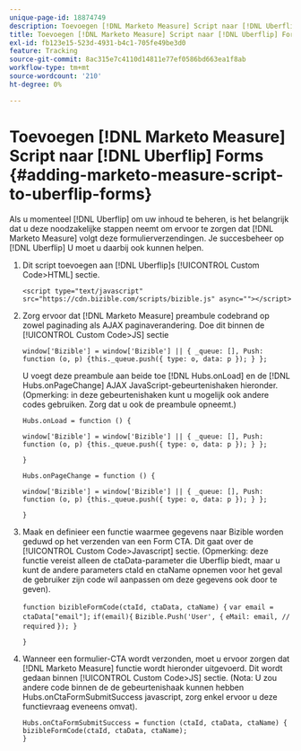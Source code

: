 ```yaml
---
unique-page-id: 18874749
description: Toevoegen [!DNL Marketo Measure] Script naar [!DNL Uberflip] FORMS - [!DNL Marketo Measure] - Productdocumentatie
title: Toevoegen [!DNL Marketo Measure] Script naar [!DNL Uberflip] Forms
exl-id: fb123e15-523d-4931-b4c1-705fe49be3d0
feature: Tracking
source-git-commit: 8ac315e7c4110d14811e77ef0586bd663ea1f8ab
workflow-type: tm+mt
source-wordcount: '210'
ht-degree: 0%

---
```


# Toevoegen [!DNL Marketo Measure] Script naar [!DNL Uberflip] Forms {#adding-marketo-measure-script-to-uberflip-forms}

Als u momenteel [!DNL Uberflip] om uw inhoud te beheren, is het belangrijk dat u deze noodzakelijke stappen neemt om ervoor te zorgen dat [!DNL Marketo Measure] volgt deze formulierverzendingen. Je succesbeheer op [!DNL Uberflip] U moet u daarbij ook kunnen helpen.

1. Dit script toevoegen aan [!DNL Uberflip]s [!UICONTROL Custom Code>HTML] sectie.

   `<script type="text/javascript" src="https://cdn.bizible.com/scripts/bizible.js" async=""></script>`

1. Zorg ervoor dat [!DNL Marketo Measure] preambule codebrand op zowel paginading als AJAX paginaverandering. Doe dit binnen de [!UICONTROL Custom Code>JS] sectie

   `window['Bizible'] = window['Bizible'] || { _queue: [], Push: function (o, p) {this._queue.push({ type: o, data: p }); } };`

   U voegt deze preambule aan beide toe [!DNL Hubs.onLoad] en de [!DNL Hubs.onPageChange] AJAX JavaScript-gebeurtenishaken hieronder. (Opmerking: in deze gebeurtenishaken kunt u mogelijk ook andere codes gebruiken. Zorg dat u ook de preambule opneemt.)

   `Hubs.onLoad = function () {`

   `window['Bizible'] = window['Bizible'] || { _queue: [], Push: function (o, p) {this._queue.push({ type: o, data: p }); } };`

   `}`

   `Hubs.onPageChange = function () {`

   `window['Bizible'] = window['Bizible'] || { _queue: [], Push: function (o, p) {this._queue.push({ type: o, data: p }); } };`

   `}`

1. Maak en definieer een functie waarmee gegevens naar Bizible worden geduwd op het verzenden van een Form CTA. Dit gaat over de [!UICONTROL Custom Code>Javascript] sectie. (Opmerking: deze functie vereist alleen de ctaData-parameter die Uberflip biedt, maar u kunt de andere parameters ctaId en ctaName opnemen voor het geval de gebruiker zijn code wil aanpassen om deze gegevens ook door te geven).

   `function bizibleFormCode(ctaId, ctaData, ctaName) {`
   `var email = ctaData["email"];`
   `if(email){`
   `Bizible.Push('User', {`
   `eMail: email, // required`
   `}); }`

   `}`

1. Wanneer een formulier-CTA wordt verzonden, moet u ervoor zorgen dat [!DNL Marketo Measure] functie wordt hieronder uitgevoerd. Dit wordt gedaan binnen [!UICONTROL Custom Code>JS] sectie. (Nota: U zou andere code binnen de de gebeurtenishaak kunnen hebben Hubs.onCtaFormSubmitSuccess javascript, zorg enkel ervoor u deze functievraag eveneens omvat).

   `Hubs.onCtaFormSubmitSuccess = function (ctaId, ctaData, ctaName) {`
   `bizibleFormCode(ctaId, ctaData, ctaName);`\
   `}`
